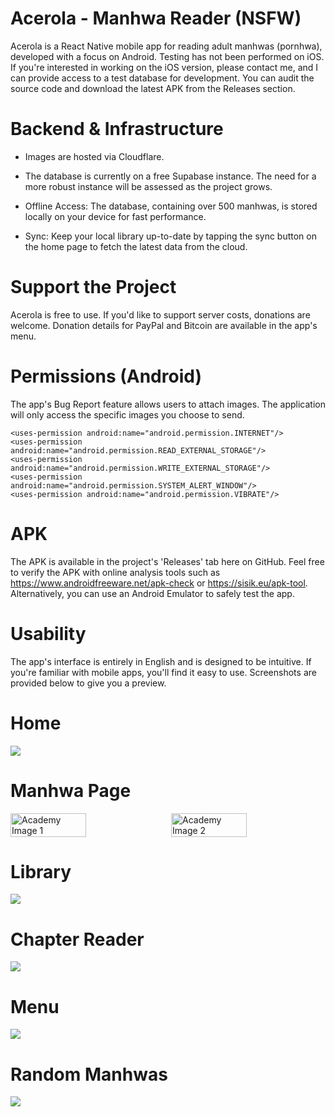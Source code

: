 # Acerola - Manhwa Reader (NSFW)


Acerola is a React Native mobile app for reading adult manhwas (pornhwa), developed with a focus on Android. Testing has not been performed on iOS. If you're interested in working on the iOS version, please contact me, and I can provide access to a test database for development. You can audit the source code and download the latest APK from the Releases section.

# Backend & Infrastructure

- Images are hosted via Cloudflare.

- The database is currently on a free Supabase instance. The need for a more robust instance will be assessed as the project grows.

- Offline Access: The database, containing over 500 manhwas, is stored locally on your device for fast performance.

- Sync: Keep your local library up-to-date by tapping the sync button on the home page to fetch the latest data from the cloud.

# Support the Project
 
Acerola is free to use. If you'd like to support server costs, donations are welcome. Donation details for PayPal and Bitcoin are available in the app's menu.

# Permissions (Android)

The app's Bug Report feature allows users to attach images. The application will only access the specific images you choose to send.

    <uses-permission android:name="android.permission.INTERNET"/>
    <uses-permission android:name="android.permission.READ_EXTERNAL_STORAGE"/>
    <uses-permission android:name="android.permission.WRITE_EXTERNAL_STORAGE"/>
    <uses-permission android:name="android.permission.SYSTEM_ALERT_WINDOW"/>
    <uses-permission android:name="android.permission.VIBRATE"/>

# APK

The APK is available in the project's 'Releases' tab here on GitHub. Feel free to verify the APK with online analysis tools such as https://www.androidfreeware.net/apk-check or https://sisik.eu/apk-tool. Alternatively, you can use an Android Emulator to safely test the app.

# Usability

The app's interface is entirely in English and is designed to be intuitive. If you're familiar with mobile apps, you'll find it easy to use. Screenshots are provided below to give you a preview.

# Home
<img src="github/images/home.jpg" style='max-width: 720px' />

# Manhwa Page
<div style="display: flex; flex-wrap: wrap; gap: 2%;">
  <img style='max-width: 720px' src="github/images/academy.jpg" width="49%" alt="Academy Image 1" />
  <img style='max-width: 720px' src="github/images/academy2.jpeg" width="49%" alt="Academy Image 2" />
</div>

# Library

<img src="github/images/library.jpg" style='max-width: 720px' />

# Chapter Reader

<img src="github/images/chapter.jpg" style='max-width: 720px' />

# Menu

<img src="github/images/menu.jpg" style='max-width: 720px' />

# Random Manhwas

<img src="github/images/random.jpg" style='max-width: 720px' />